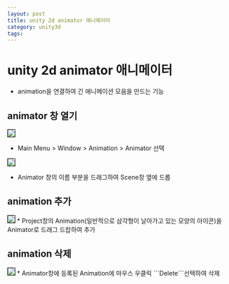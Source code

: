 ```yaml
---
layout: post
title: unity 2d animator 애니메이터
category: unity3d
tags:
---
```


# unity 2d animator 애니메이터
* animation을 연결하여 긴 애니메이션 모음을 만드는 기능

## animator 창 열기

<img style='border:solid 1px black;' src="https://image.onethelab.com/resized/1710428800.jpg" />

* Main Menu > Window > Animation > Animator 선택

<img style='border:solid 1px black;' src="https://image.onethelab.com/resized/1710428932.jpg" />

* Animator 창의 이름 부분을 드래그하여 Scene창 옆에 드롭

## animation 추가

<img style='border:solid 1px black;' src="https://image.onethelab.com/resized/1710999512.jpg" />
* Project창의 Animation(일반적으로 삼각형이 날아가고 있는 모양의 아이콘)을 Animator로 드래그 드랍하여 추가

## animation 삭제

<img style='border:solid 1px black;' src="https://image.onethelab.com/resized/1710999617.jpg" />
* Animator창에 등록된 Animation에 마우스 우클릭 ```Delete```선택하여 삭제
